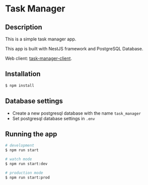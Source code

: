 # Task Manager

## Description

This is a simple task manager app.

This app is built with NestJS framework and PostgreSQL Database.

Web client: <a href="https://github.com/Cliff-JKL/task-manager-client" target="_blank">task-manager-client</a>.

## Installation

```bash
$ npm install
```

## Database settings

- Create a new postgresql database with the name `task_manager`
- Set postgresql database settings in `.env`

## Running the app

```bash
# development
$ npm run start

# watch mode
$ npm run start:dev

# production mode
$ npm run start:prod
```
